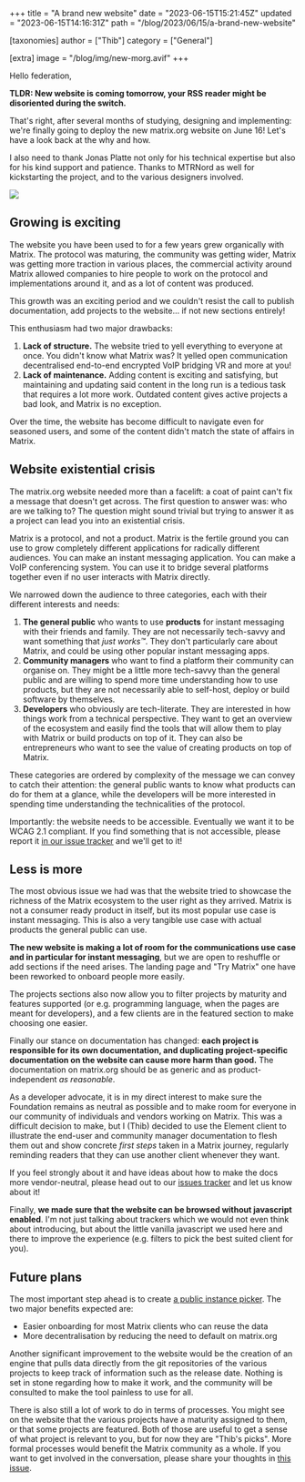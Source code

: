 +++
title = "A brand new website"
date = "2023-06-15T15:21:45Z"
updated = "2023-06-15T14:16:31Z"
path = "/blog/2023/06/15/a-brand-new-website"

[taxonomies]
author = ["Thib"]
category = ["General"]

[extra]
image = "/blog/img/new-morg.avif"
+++

Hello federation,

**TLDR: New website is coming tomorrow, your RSS reader might be disoriented during the switch.**

That's right, after several months of studying, designing and implementing: we're finally going to deploy the new matrix.org website on June 16! Let's have a look back at the why and how.

I also need to thank Jonas Platte not only for his technical expertise but also for his kind support and patience. Thanks to MTRNord as well for kickstarting the project, and to the various designers involved.

![](/blog/img/new-morg.avif)

<!-- more -->

## Growing is exciting

The website you have been used to for a few years grew organically with Matrix. The protocol was maturing, the community was getting wider, Matrix was getting more traction in various places, the commercial activity around Matrix allowed companies to hire people to work on the protocol and implementations around it, and as a lot of content was produced.

This growth was an exciting period and we couldn't resist the call to publish documentation, add projects to the website… if not new sections entirely!

This enthusiasm had two major drawbacks:

1. **Lack of structure.** The website tried to yell everything to everyone at once. You didn't know what Matrix was? It yelled open communication decentralised end-to-end encrypted VoIP bridging VR and more at you!
2. **Lack of maintenance.** Adding content is exciting and satisfying, but maintaining and updating said content in the long run is a tedious task that requires a lot more work. Outdated content gives active projects a bad look, and Matrix is no exception.

Over the time, the website has become difficult to navigate even for seasoned users, and some of the content didn't match the state of affairs in Matrix.

## Website existential crisis

The matrix.org website needed more than a facelift: a coat of paint can't fix a message that doesn't get across. The first question to answer was: who are we talking to? The question might sound trivial but trying to answer it as a project can lead you into an existential crisis.

Matrix is a protocol, and not a product. Matrix is the fertile ground you can use to grow completely different applications for radically different audiences. You can make an instant messaging application. You can make a VoIP conferencing system. You can use it to bridge several platforms together even if no user interacts with Matrix directly.

We narrowed down the audience to three categories, each with their different interests and needs:

1. **The general public** who wants to use **products** for instant messaging with their friends and family. They are not necessarily tech-savvy and want something that _just works™_. They don't particularly care about Matrix, and could be using other popular instant messaging apps.
2. **Community managers** who want to find a platform their community can organise on. They might be a little more tech-savvy than the general public and are willing to spend more time understanding how to use products, but they are not necessarily able to self-host, deploy or build software by themselves.
3. **Developers** who obviously are tech-literate. They are interested in how things work from a technical perspective. They want to get an overview of the ecosystem and easily find the tools that will allow them to play with Matrix or build products on top of it. They can also be entrepreneurs who want to see the value of creating products on top of Matrix.

These categories are ordered by complexity of the message we can convey to catch their attention: the general public wants to know what products can do for them at a glance, while the developers will be more interested in spending time understanding the technicalities of the protocol.

Importantly: the website needs to be accessible. Eventually we want it to be WCAG 2.1 compliant. If you find something that is not accessible, please report it [in our issue tracker](https://github.com/matrix-org/matrix.org/issues) and we'll get to it!

## Less is more

The most obvious issue we had was that the website tried to showcase the richness of the Matrix ecosystem to the user right as they arrived. Matrix is not a consumer ready product in itself, but its most popular use case is instant messaging. This is also a very tangible use case with actual products the general public can use.

**The new website is making a lot of room for the communications use case and in particular for instant messaging**, but we are open to reshuffle or add sections if the need arises. The landing page and "Try Matrix" one have been reworked to onboard people more easily.

The projects sections also now allow you to filter projects by maturity and features supported (or e.g. programming language, when the pages are meant for developers), and a few clients are in the featured section to make choosing one easier.

Finally our stance on documentation has changed: **each project is responsible for its own documentation, and duplicating project-specific documentation on the website can cause more harm than good.** The documentation on matrix.org should be as generic and as product-independent _as reasonable_.

As a developer advocate, it is in my direct interest to make sure the Foundation remains as neutral as possible and to make room for everyone in our community of individuals and vendors working on Matrix. This was a difficult decision to make, but I (Thib) decided to use the Element client to illustrate the end-user and community manager documentation to flesh them out and show concrete _first steps_ taken in a Matrix journey, regularly reminding readers that they can use another client whenever they want.

If you feel strongly about it and have ideas about how to make the docs more vendor-neutral, please head out to our [issues tracker](https://github.com/matrix-org/matrix.org/issues) and let us know about it!

Finally, **we made sure that the website can be browsed without javascript enabled**. I'm not just talking about trackers which we would not even think about introducing, but about the little vanilla javascript we used here and there to improve the experience (e.g. filters to pick the best suited client for you).

## Future plans

The most important step ahead is to create [a public instance picker](https://github.com/matrix-org/matrix.org/issues/1570). The two major benefits expected are:

- Easier onboarding for most Matrix clients who can reuse the data
- More decentralisation by reducing the need to default on matrix.org

Another significant improvement to the website would be the creation of an engine that pulls data directly from the git repositories of the various projects to keep track of information such as the release date. Nothing is set in stone regarding how to make it work, and the community will be consulted to make the tool painless to use for all.

There is also still a lot of work to do in terms of processes. You might see on the website that the various projects have a maturity assigned to them, or that some projects are featured. Both of those are useful to get a sense of what project is relevant to you, but for now they are "Thib's picks". More formal processes would benefit the Matrix community as a whole. If you want to get involved in the conversation, please share your thoughts in [this issue](https://github.com/matrix-org/matrix.org/issues/1584).
